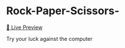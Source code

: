 # Rock-Paper-Scissors-
[:wave: Live Preview](https://riahamhari.github.io/Rock-Paper-Scissors-/)



Try your luck against the computer


